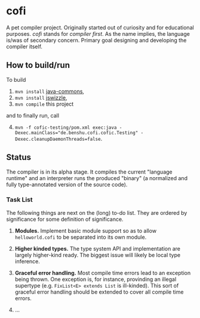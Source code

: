 # cofi

A pet compiler project. Originally started out of curiosity and for educational purposes. *cofi* stands for *compiler first*. As the name implies, the language is/was of secondary concern. Primary goal designing and developing the compiler itself.

## How to build/run

To build

1. `mvn install` [java-commons](https://github.com/benschulz/java-commons),
2. `mvn install` [jswizzle](https://github.com/benschulz/jswizzle),
3. `mvn compile` this project

and to finally run, call

4. `mvn -f cofic-testing/pom.xml exec:java -Dexec.mainClass="de.benshu.cofi.cofic.Testing" -Dexec.cleanupDaemonThreads=false`.

## Status

The compiler is in its alpha stage. It compiles the current "language runtime" and an interpreter runs the produced "binary" (a normalized and fully type-annotated version of the source code).

### Task List

The following things are next on the (long) to-do list. They are ordered by significance for some definition of significance.

1. **Modules.** Implement basic module support so as to allow `helloworld.cofi` to be separated into its own module.

2. **Higher kinded types.** The type system API and implementation are largely higher-kind ready. The biggest issue will likely be local type inference.

3. **Graceful error handling.** Most compile time errors lead to an exception being thrown. One exception is, for instance, provinding an illegal supertype (e.g. `FixList<E> extends List` is ill-kinded). This sort of graceful error handling should be extended to cover all compile time errors.

4. …


